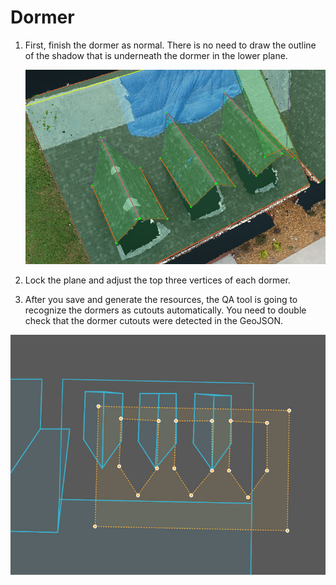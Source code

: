 # Dormer

1. First, finish the dormer as normal. There is no need to draw the outline of the shadow that is underneath the dormer in the lower plane.

   ![](../.gitbook/assets/dormer1.jpg)

2. Lock the plane and adjust the top three vertices of each dormer.
3. After you save and generate the resources, the QA tool is going to recognize the dormers as cutouts automatically. You need to double check that the dormer cutouts were detected in the GeoJSON.

![](../.gitbook/assets/dormer2.jpg)

